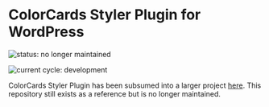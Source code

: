 # ColorCards Styler Plugin for WordPress

![status: no longer maintained](https://s3.amazonaws.com/cdn.shared/git-status-badges/status-no_longer_maintained-red.svg)  

![current cycle: development](https://s3.amazonaws.com/cdn.shared/git-status-badges/current%20cycle-development-yellow.svg)  

ColorCards Styler Plugin has been subsumed into a larger project [here](https://github.com/Jeff-Russ/Colorcards). This repository still exists as a reference but is no longer maintained.  